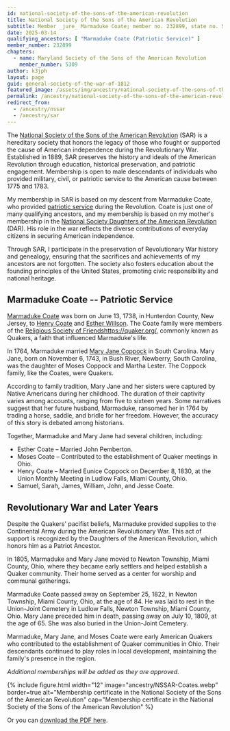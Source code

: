 ```yaml
---
id: national-society-of-the-sons-of-the-american-revolution
title: National Society of the Sons of the American Revolution
subtitle: Member _jure_ Marmaduke Coate; member no. 232899, state no. 5309
date: 2025-03-14
qualifying_ancestors: [ "Marmaduke Coate (Patriotic Service)" ]
member_number: 232899
chapters:
  - name: Maryland Society of the Sons of the American Revolution
    member_number: 5309
author: k3jph
layout: page
guid: general-society-of-the-war-of-1812
featured_image: /assets/img/ancestry/national-society-of-the-sons-of-the-american-revolution.webp
permalink: /ancestry/national-society-of-the-sons-of-the-american-revolution
redirect_from:
  - /ancestry/nssar
  - /ancestry/sar
---
```


The [National Society of the Sons of the American
Revolution](https://www.sar.org) (SAR) is a hereditary society that honors the
legacy of those who fought or supported the cause of American independence
during the Revolutionary War. Established in 1889, SAR preserves the history and
ideals of the American Revolution through education, historical preservation,
and patriotic engagement. Membership is open to male descendants of individuals
who provided military, civil, or patriotic service to the American cause between
1775 and 1783.

My membership in SAR is based on my descent from Marmaduke Coate, who provided
[patriotic
service](https://www.dar.org/national-society/accepted-revolutionary-war-service)
during the Revolution.  Coate is just one of many qualifying ancestors, and my
membership is based on my mother's membership in the [National Society Daughters
of the American Revolution](https://www.dar.org/) (DAR).  His role in the war
reflects the diverse contributions of everyday citizens in securing American
independence.

Through SAR, I participate in the preservation of Revolutionary War history and
genealogy, ensuring that the sacrifices and achievements of my ancestors are not
forgotten. The society also fosters education about the founding principles of
the United States, promoting civic responsibility and national heritage.

## Marmaduke Coate -- Patriotic Service

[Marmaduke Coate](https://www.wikitree.com/wiki/Coate-4) was born on June 13,
1738, in Hunterdon County, New Jersey, to [Henry
Coate](https://www.wikitree.com/wiki/Coate-10) and [Esther
Willson](https://www.wikitree.com/wiki/Willson-2331). The Coate family were
members of the [Religious Society of Friends]()https://quaker.org/, commonly
known as Quakers, a faith that influenced Marmaduke's life.

In 1764, Marmaduke married [Mary Jane
Coppock](https://www.wikitree.com/wiki/Coppock-29) in South Carolina. Mary Jane,
born on November 6, 1743, in Bush River, Newberry, South Carolina, was the
daughter of Moses Coppock and Martha Lester. The Coppock family, like the
Coates, were Quakers.

According to family tradition, Mary Jane and her sisters were captured by Native
Americans during her childhood. The duration of their captivity varies among
accounts, ranging from five to sixteen years. Some narratives suggest that her
future husband, Marmaduke, ransomed her in 1764 by trading a horse, saddle, and
bridle for her freedom. However, the accuracy of this story is debated among
historians.

Together, Marmaduke and Mary Jane had several children, including:
- Esther Coate – Married John Pemberton.
- Moses Coate – Contributed to the establishment of Quaker meetings in Ohio.
- Henry Coate – Married Eunice Coppock on December 8, 1830, at the Union
  Monthly Meeting in Ludlow Falls, Miami County, Ohio.
- Samuel, Sarah, James, William, John, and Jesse Coate.

## Revolutionary War and Later Years

Despite the Quakers' pacifist beliefs, Marmaduke provided supplies to the
Continental Army during the American Revolutionary War. This act of support is
recognized by the Daughters of the American Revolution, which honors him as a
Patriot Ancestor.

In 1805, Marmaduke and Mary Jane moved to Newton Township, Miami County, Ohio,
where they became early settlers and helped establish a Quaker community. Their
home served as a center for worship and communal gatherings.

Marmaduke Coate passed away on September 25, 1822, in Newton Township, Miami
County, Ohio, at the age of 84. He was laid to rest in the Union-Joint Cemetery
in Ludlow Falls, Newton Township, Miami County, Ohio. Mary Jane preceded him in
death, passing away on July 10, 1809, at the age of 65. She was also buried in
the Union-Joint Cemetery.

Marmaduke, Mary Jane, and Moses Coate were early American Quakers who
contributed to the establishment of Quaker communities in Ohio. Their
descendants continued to play roles in local development, maintaining the
family's presence in the region.

*Additional memberships will be added as they are approved.*

{% include figure.html width="12"
   image="ancestry/NSSAR-Coates.webp" border=true
   alt="Membership certificate in the National Society of the Sons of the American Revolution"
   cap="Membership certificate in the National Society of the Sons of the American Revolution" %}
   
Or you can [download the PDF here](/assets/docs/ancestry/NSSAR-Coates.pdf).
